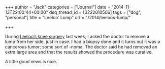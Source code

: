 +++
author = "Jack"
categories = ["Journal"]
date = "2014-11-13T22:00:44+00:00"
dsq_thread_id = [3222010506]
tags = ["dog", "personal"]
title = "Leeloo' Lump"
url = "/2014/leeloos-lump/"

+++

During [Leeloo’s knee surgery][1] last week, I asked the doctor to remove a lump from her side, just in case. I had a biopsy done and it turns out it was a cancerous tumor; some sort of -noma. The doctor said he had removed an extra large area and that the results showed the procedure was curative. 

A little good news is nice.

 [1]: https://www.baty.net/2014/11/leeloos-legs/